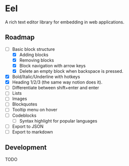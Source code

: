 # Eel

A rich text editor library for embedding in web applications.

## Roadmap

- [ ] Basic block structure
  - [x] Adding blocks
  - [x] Removing blocks
  - [x] Block navigation with arrow keys
  - [x] Delete an empty block when backspace is pressed. 
- [x] Bold/Italic/Underline with hotkeys
- [x] Heading 1/2/3 (the same way notion does it).
- [ ] Differentiate between shift+enter and enter
- [ ] Lists 
- [ ] Images
- [ ] Blockquotes
- [ ] Tooltip menu on hover
- [ ] Codeblocks
  - [ ] Syntax highlight for popular languages
- [ ] Export to JSON
- [ ] Export to markdown

## Development

TODO

